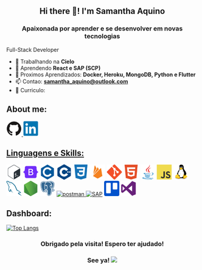 <!--
**SamanthaAquino/SamanthaAquino** is a ✨ _special_ ✨ repository because its `README.md` (this file) appears on your GitHub profile.

Here are some ideas to get you started:

- 🔭 I’m currently working on ...
- 🌱 I’m currently learning ...
- 👯 I’m looking to collaborate on ...
- 🤔 I’m looking for help with ...
- 💬 Ask me about ...
- 📫 How to reach me: ...
- 😄 Pronouns: ...
- ⚡ Fun fact: ...
-->

<h2 align = "center"> Hi there 👋! I'm Samantha Aquino </h2>
<h3 align = "center"> Apaixonada por aprender e se desenvolver em novas tecnologias</h3>

Full-Stack Developer

- 🔭 Trabalhando na **Cielo**
- 🌱 Aprendendo **React e SAP (SCP)**
- :herb: Proximos Aprendizados: **Docker, Heroku, MongoDB, Python e Flutter**
- :mailbox: Contao: **samantha_aquino@outlook.com**
- :page_facing_up: Curriculo: 

<h2> About me: </h2>

<a href="https://github.com/SamanthaAquino" target="_blank"> <img src="https://raw.githubusercontent.com/devicons/devicon/master/icons/github/github-original.svg" alt="GitHub" width="40" height="40"/>
<a href="https://www.linkedin.com/in/samantha-aquino/" target="_blank"> <img src="https://raw.githubusercontent.com/devicons/devicon/master/icons/linkedin/linkedin-original.svg" alt="LinkedIn" width="40" height="40"/> 
  
<h2> Linguagens e Skills: </h2>
 
<a href="" target="_blank"> <img src="https://raw.githubusercontent.com/devicons/devicon/master/icons/bash/bash-plain.svg" alt="Bash" width="40" height="40"/></a>
<a href="" target="_blank"> <img src="https://raw.githubusercontent.com/devicons/devicon/master/icons/bootstrap/bootstrap-plain.svg" alt="Bootstrap" width="40" height="40"/></a>
<a href="" target="_blank"> <img src="https://raw.githubusercontent.com/devicons/devicon/master/icons/c/c-plain.svg" alt="C" width="40" height="40"/></a>
<a href="" target="_blank"> <img src="https://raw.githubusercontent.com/devicons/devicon/master/icons/cplusplus/cplusplus-plain.svg" alt="C++" width="40" height="40"/></a>
<a href="" target="_blank"> <img src="https://raw.githubusercontent.com/devicons/devicon/master/icons/css3/css3-plain.svg" alt="Css3" width="40" height="40"/></a>
<a href="" target="_blank"> <img src="https://raw.githubusercontent.com/devicons/devicon/master/icons/firebase/firebase-plain.svg" alt="Firebase" width="40" height="40"/></a>
<a href="" target="_blank"> <img src="https://raw.githubusercontent.com/devicons/devicon/master/icons/git/git-plain.svg" alt="Git" width="40" height="40"/></a>
<a href="" target="_blank"> <img src="https://raw.githubusercontent.com/devicons/devicon/master/icons/html5/html5-plain.svg" alt="Html5" width="40" height="40"/></a>
<a href="" target="_blank"> <img src="https://raw.githubusercontent.com/devicons/devicon/master/icons/java/java-original.svg" alt="Java" width="40" height="40"/></a>
<a href="" target="_blank"> <img src="https://raw.githubusercontent.com/devicons/devicon/master/icons/javascript/javascript-original.svg" alt="JavaScript" width="40" height="40"/></a>
<a href="" target="_blank"> <img src="https://raw.githubusercontent.com/devicons/devicon/master/icons/linux/linux-original.svg" alt="Linux" width="40" height="40"/></a>
<a href="" target="_blank"> <img src="https://raw.githubusercontent.com/devicons/devicon/master/icons/mysql/mysql-original.svg" alt="MySQL" width="40" height="40"/></a>
<a href="" target="_blank"> <img src="https://raw.githubusercontent.com/devicons/devicon/master/icons/nodejs/nodejs-original.svg" alt="NodeJs" width="40" height="40"/></a>
<a href="" target="_blank"> <img src="https://raw.githubusercontent.com/devicons/devicon/master/icons/postgresql/postgresql-plain.svg" alt="PostgreSQL" width="40" height="40"/></a>
<a href="" target="_blank"> <img src="https://www.vectorlogo.zone/logos/getpostman/getpostman-icon.svg" alt="postman" width="40" height="40"/>
  <a href="" target="_blank"> <img src="https://sap.github.io/ui5-webcomponents/assets/images/logo.png" alt="SAP" width="40" height="40"/></a>
<a href="" target="_blank"> <img src="https://raw.githubusercontent.com/devicons/devicon/master/icons/trello/trello-plain.svg" alt="Trello" width="40" height="40"/></a>
<a href="" target="_blank"> <img src="https://raw.githubusercontent.com/devicons/devicon/master/icons/visualstudio/visualstudio-plain.svg" alt="VScode" width="40" height="40"/></a>

<!--<a href="" target="_blank"> <img src="https://raw.githubusercontent.com/devicons/devicon/master/icons/docker/docker-original.svg" alt="Docker" width="40" height="40"/></a>-->
<!--<a href="" target="_blank"> <img src="https://raw.githubusercontent.com/devicons/devicon/master/icons/heroku/heroku-plain.svg" alt="Heroku" width="40" height="40"/></a>-->
<!--<a href="" target="_blank"> <img src="https://raw.githubusercontent.com/devicons/devicon/master/icons/javascript/javascript-original.svg" alt="JavaScript" width="40" height="40"/></a>-->
<!--<a href="" target="_blank"> <img src="https://raw.githubusercontent.com/devicons/devicon/master/icons/mongodb/mongodb-original.svg" alt="MongoDB" width="40" height="40"/></a>-->
<!--<a href="" target="_blank"> <img src="https://raw.githubusercontent.com/devicons/devicon/master/icons/nodejs/nodejs-original.svg" alt="NodeJs" width="40" height="40"/></a>-->
<!--<a href="" target="_blank"> <img src="https://raw.githubusercontent.com/devicons/devicon/master/icons/python/python-original.svg" alt="Python" width="40" height="40"/></a>-->
<!--<a href="" target="_blank"> <img src="https://raw.githubusercontent.com/devicons/devicon/master/icons/react/react-original.svg" alt="React" width="40" height="40"/></a>-->

<h2> Dashboard: </h2>

<!--![OtavioKoike GitHub stats](https://github-readme-stats.vercel.app/api/?username=OtavioKoike&show_icons=true&title_color=fff&icon_color=79ff97&text_color=9f9f9f&bg_color=151515)-->

[![Top Langs](https://github-readme-stats.vercel.app/api/top-langs/?username=SamanthaAquino&layout=compact&show_icons=true&title_color=fff&icon_color=79ff97&text_color=9f9f9f&bg_color=151515)](https://github.com/anuraghazra/github-readme-stats)

<h3 align = "center"> Obrigado pela visita! Espero ter ajudado!</h3>
<h3 align = "center"> See ya! <img src=https://github.com/TheDudeThatCode/TheDudeThatCode/blob/master/Assets/Hi.gif width="20"></h3>
